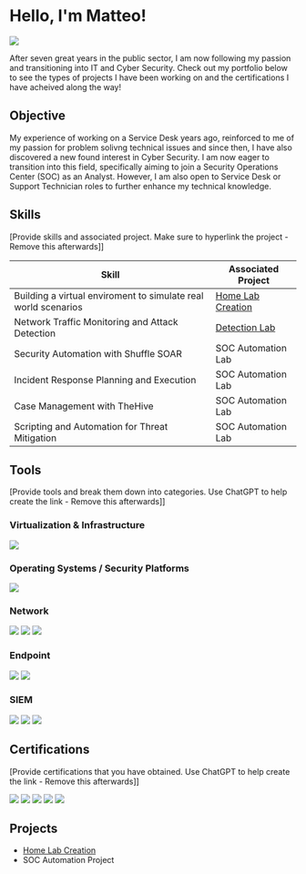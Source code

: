 # Hello, I'm Matteo!
<a href="https://www.linkedin.com/in/matteo-pesci/"><img src="https://img.shields.io/badge/-LinkedIn-0072b1?&style=for-the-badge&logo=linkedin&logoColor=white" /></a>

After seven great years in the public sector, I am now following my passion and transitioning into IT and Cyber Security. Check out my portfolio below to see the types of projects I have been working on and the certifications I have acheived along the way!


## Objective
My experience of working on a Service Desk years ago, reinforced to me of my passion for problem solivng technical issues and since then, I have also discovered a new found interest in Cyber Security. I am now eager to transition into this field, specifically aiming to join a Security Operations Center (SOC) as an Analyst. However, I am also open to Service Desk or Support Technician roles to further enhance my technical knowledge.

## Skills
[Provide skills and associated project. Make sure to hyperlink the project - Remove this afterwards]]

| Skill                                         | Associated Project         |
|-----------------------------------------------|----------------------------|
| Building a virtual enviroment to simulate real world scenarios          | <a href="https://github.com/MPesci-Portfolio/Home-Lab-Creation">Home Lab Creation</a>|
| Network Traffic Monitoring and Attack Detection | <a href="https://google.com">Detection Lab</a>|
| Security Automation with Shuffle SOAR         | SOC Automation Lab|
| Incident Response Planning and Execution      | SOC Automation Lab|
| Case Management with TheHive                  | SOC Automation Lab|
| Scripting and Automation for Threat Mitigation | SOC Automation Lab|

## Tools
[Provide tools and break them down into categories. Use ChatGPT to help create the link - Remove this afterwards]]

### Virtualization & Infrastructure
<div>
    <img src="https://img.shields.io/badge/-Wireshark-1679A7?&style=for-the-badge&logo=Wireshark&logoColor=white" />

### Operating Systems / Security Platforms
<div>
    <img src="https://img.shields.io/badge/-Kali%20Linux-557C94?style=for-the-badge&logo=kalilinux&logoColor=white" />
    
### Network
<div>
    <img src="https://img.shields.io/badge/-Wireshark-1679A7?&style=for-the-badge&logo=Wireshark&logoColor=white" />
    <img src="https://img.shields.io/badge/-Suricata-EF3B2D?&style=for-the-badge&logo=Suricata&logoColor=white" />
    <img src="https://img.shields.io/badge/-Zeek-777BB4?&style=for-the-badge&logo=Zeek&logoColor=white" />
</div>

### Endpoint
<div>
    <img src="https://img.shields.io/badge/-Microsoft_Defender_for_Endpoint-00A4EF?&style=for-the-badge&logo=Microsoft&logoColor=white" />
    <img src="https://img.shields.io/badge/-Velociraptor-4B275F?&style=for-the-badge&logo=Velociraptor&logoColor=white" />
</div>

### SIEM
<div>
    <img src="https://img.shields.io/badge/-Microsoft_Sentinel-0078D4?&style=for-the-badge&logo=Microsoft&logoColor=white" />
    <img src="https://img.shields.io/badge/-Splunk-000000?&style=for-the-badge&logo=Splunk&logoColor=white" />
    <img src="https://img.shields.io/badge/-Elastic-005571?&style=for-the-badge&logo=Elastic&logoColor=white" />
</div>

## Certifications
[Provide certifications that you have obtained. Use ChatGPT to help create the link - Remove this afterwards]]
<div>
<img src="https://img.shields.io/badge/-Security%2B-FF0000?&style=for-the-badge&logo=CompTIA&logoColor=white" />
<img src="https://img.shields.io/badge/-Network%2B-007ACC?&style=for-the-badge&logo=CompTIA&logoColor=white" />
<img src="https://img.shields.io/badge/-A%2B-4D4D4D?&style=for-the-badge&logo=CompTIA&logoColor=white" />
<img src="https://img.shields.io/badge/-CDSA-006400?&style=for-the-badge&logoColor=white" />
<img src="https://img.shields.io/badge/-CCD-000080?&style=for-the-badge&logoColor=white" />
</div>

## Projects
- <a href="https://google.com(https://github.com/MPesci-Portfolio/Home-Lab-Creation)">Home Lab Creation</a>
- SOC Automation Project
